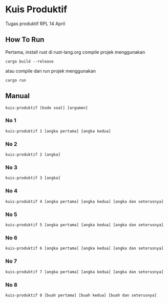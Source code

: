# Kuis Produktif
Tugas produktif RPL 14 April

## How To Run
Pertama, install rust di rust-lang.org
compile projek menggunakan
```
cargo build --release
```
atau compile dan run projek menggunakan
```
cargo run
```

## Manual
```
kuis-produktif [kode soal] [argumen]
```
### No 1
```
kuis-produktif 1 [angka pertama] [angka kedua]
```
### No 2
```
kuis-produktif 2 [angka]
```
### No 3
```
kuis-produktif 3 [angka]
```
### No 4
```
kuis-produktif 4 [angka pertama] [angka kedua] [angka dan seterusnya]
```
### No 5
```
kuis-produktif 5 [angka pertama] [angka kedua] [angka dan seterusnya]
```
### No 6
```
kuis-produktif 6 [angka pertama] [angka kedua] [angka dan seterusnya]
```
### No 7
```
kuis-produktif 7 [angka pertama] [angka kedua] [angka dan seterusnya]
```
### No 8
```
kuis-produktif 8 [buah pertama] [buah kedua] [buah dan seterusnya]
```